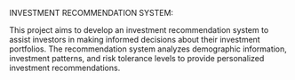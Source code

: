 INVESTMENT RECOMMENDATION SYSTEM:

This project aims to develop an investment recommendation system to assist investors in making informed decisions about their investment portfolios. 
The recommendation system analyzes demographic information, investment patterns, and risk tolerance levels to provide personalized investment recommendations.
